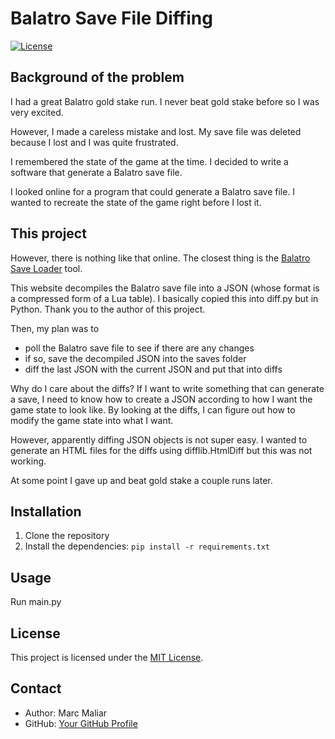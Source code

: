 # Balatro Save File Diffing

[![License](https://img.shields.io/badge/license-MIT-blue.svg)](LICENSE)

## Background of the problem

I had a great Balatro gold stake run. I never beat gold stake before so I was very excited.

However, I made a careless mistake and lost. My save file was deleted because I lost and I was quite frustrated.

I remembered the state of the game at the time. I decided to write a software that generate a Balatro save file.

I looked online for a program that could generate a Balatro save file. I wanted to recreate the state of the game right before I lost it.

## This project

However, there is nothing like that online. The closest thing is the [Balatro Save Loader](https://github.com/WilsontheWolf/balatro-save-loader) tool.

This website decompiles the Balatro save file into a JSON (whose format is a compressed form of a Lua table). I basically copied this into diff.py but in Python. Thank you to the author of this project.

Then, my plan was to

- poll the Balatro save file to see if there are any changes
- if so, save the decompiled JSON into the saves folder
- diff the last JSON with the current JSON and put that into diffs

Why do I care about the diffs? If I want to write something that can generate a save, I need to know how to create a JSON according to how I want the game state to look like. By looking at the diffs, I can figure out how to modify the game state into what I want.

However, apparently diffing JSON objects is not super easy. I wanted to generate an HTML files for the diffs using difflib.HtmlDiff but this was not working.

At some point I gave up and beat gold stake a couple runs later.

## Installation

1. Clone the repository
2. Install the dependencies: `pip install -r requirements.txt`

## Usage

Run main.py

## License

This project is licensed under the [MIT License](LICENSE).

## Contact

- Author: Marc Maliar
- GitHub: [Your GitHub Profile](https://github.com/marcmaliar)
